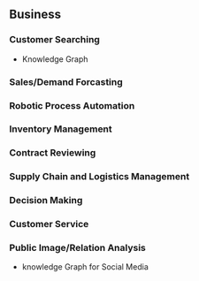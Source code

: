 ## Business

### Customer Searching

* Knowledge Graph

### Sales/Demand Forcasting

### Robotic Process Automation

### Inventory Management

### Contract Reviewing

### Supply Chain and Logistics Management

### Decision Making

### Customer Service

### Public Image/Relation Analysis

* knowledge Graph for Social Media

